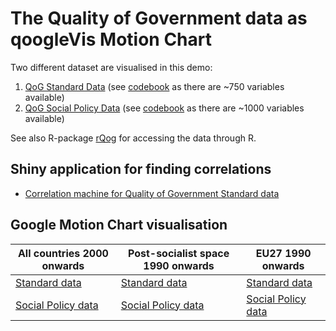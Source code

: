 <h1 class="title">The Quality of Government data as qoogleVis Motion Chart</h1>

Two different dataset are visualised in this demo:

1. [QoG Standard Data](http://www.qog.pol.gu.se/data/datadownloads/qogstandarddata/) (see [codebook](http://www.qogdata.pol.gu.se/codebook/codebook_standard_15may13.pdf) as there are ~750 variables available)
2. [QoG Social Policy Data](http://www.qog.pol.gu.se/data/datadownloads/qogsocialpolicydata/) (see [codebook](http://www.qogdata.pol.gu.se/codebook/codebook_social_4apr12.pdf) as there are ~1000 variables available)


See also R-package [rQog](https://github.com/muuankarski/rQog) for accessing the data through R.

## Shiny application for finding correlations

- [Correlation machine for Quality of Government Standard data](http://glimmer.rstudio.com/muuankarski/QogCorr/)


## Google Motion Chart visualisation 

| All countries 2000 onwards | Post-socialist space 1990 onwards | EU27 1990 onwards |
| -------------------------- | --------------------------------- | ----------------- |
| [Standard data](http://muuankarski.github.io/QogGVis/motionStandard.html) | [Standard data](http://muuankarski.github.io/QogGVis/motionStandardPostS.html) | [Standard data](http://muuankarski.github.io/QogGVis/motionStandardEu.html) |
| [Social Policy data](http://muuankarski.github.io/QogGVis/motionSocialPolicy.html) | [Social Policy data](http://muuankarski.github.io/QogGVis/motionSocialPolicyPostS.html) | [Social Policy data](http://muuankarski.github.io/QogGVis/motionSocialPolicyEu.html) |
